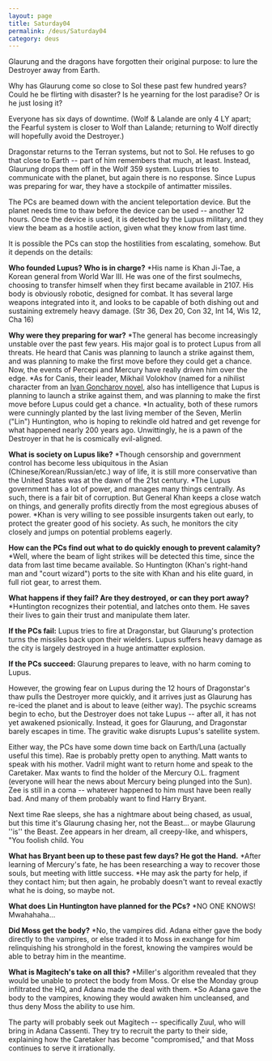 ```yaml
---
layout: page
title: Saturday04
permalink: /deus/Saturday04
category: deus
---
```

Glaurung and the dragons have forgotten their original purpose: to lure the Destroyer away from Earth.

Why has Glaurung come so close to Sol these past few hundred years? Could he be flirting with disaster? Is he yearning for the lost paradise? Or is he just losing it?

Everyone has six days of downtime. (Wolf &amp; Lalande are only 4 LY apart; the Fearful system is closer to Wolf than Lalande; returning to Wolf directly will hopefully avoid the Destroyer.)

Dragonstar returns to the Terran systems, but not to Sol. He refuses to go that close to Earth -- part of him remembers that much, at least. Instead, Glaurung drops them off in the Wolf 359 system. Lupus tries to communicate with the planet, but again there is no response. Since Lupus was preparing for war, they have a stockpile of antimatter missiles.

The PCs are beamed down with the ancient teleportation device. But the planet needs time to thaw before the device can be used -- another 12 hours. Once the device is used, it is detected by the Lupus military, and they view the beam as a hostile action, given what they know from last time.

It is possible the PCs can stop the hostilities from escalating, somehow. But it depends on the details:

__Who founded Lupus? Who is in charge?__
*His name is Khan Ji-Tae, a Korean general from World War III. He was one of the first soulmechs, choosing to transfer himself when they first became available in 2107. His body is obviously robotic, designed for combat. It has several large weapons integrated into it, and looks to be capable of both dishing out and sustaining extremely heavy damage. (Str 36, Dex 20, Con 32, Int 14, Wis 12, Cha 16)

__Why were they preparing for war?__
*The general has become increasingly unstable over the past few years. His major goal is to protect Lupus from all threats. He heard that Canis was planning to launch a strike against them, and was planning to make the first move before they could get a chance. Now, the events of Percepi and Mercury have really driven him over the edge.
*As for Canis, their leader, Mikhail Volokhov (named for a nihilist character from an [Ivan Goncharov novel](http://www.nationarchive.com/Summaries/v103i2666_10.htm), also has intelligence that Lupus is planning to launch a strike against them, and was planning to make the first move before Lupus could get a chance.
*In actuality, both of these rumors were cunningly planted by the last living member of the Seven, Merlin (&quot;Lin&quot;) Huntington, who is hoping to rekindle old hatred and get revenge for what happened nearly 200 years ago. Unwittingly, he is a pawn of the Destroyer in that he is cosmically evil-aligned.

__What is society on Lupus like?__
*Though censorship and government control has become less ubiquitous in the Asian (Chinese/Korean/Russian/etc.) way of life, it is still more conservative than the United States was at the dawn of the 21st century.
*The Lupus government has a lot of power, and manages many things centrally. As such, there is a fair bit of corruption. But General Khan keeps a close watch on things, and generally profits directly from the most egregious abuses of power.
*Khan is very willing to see possible insurgents taken out early, to protect the greater good of his society. As such, he monitors the city closely and jumps on potential problems eagerly.

__How can the PCs find out what to do quickly enough to prevent calamity?__
*Well, where the beam of light strikes will be detected this time, since the data from last time became available. So Huntington (Khan's right-hand man and &quot;court wizard&quot;) ports to the site with Khan and his elite guard, in full riot gear, to arrest them.

__What happens if they fail? Are they destroyed, or can they port away?__
*Huntington recognizes their potential, and latches onto them. He saves their lives to gain their trust and manipulate them later.

__If the PCs fail:__ Lupus tries to fire at Dragonstar, but Glaurung's protection turns the missiles back upon their wielders. Lupus suffers heavy damage as the city is largely destroyed in a huge antimatter explosion.

__If the PCs succeed:__ Glaurung prepares to leave, with no harm coming to Lupus.

However, the growing fear on Lupus during the 12 hours of Dragonstar's thaw pulls the Destroyer more quickly, and it arrives just as Glaurung has re-iced the planet and is about to leave (either way). The psychic screams begin to echo, but the Destroyer does not take Lupus -- after all, it has not yet awakened psionically. Instead, it goes for Glaurung, and Dragonstar barely escapes in time. The gravitic wake disrupts Lupus's satellite system.

Either way, the PCs have some down time back on Earth/Luna (actually useful this time). Rae is probably pretty open to anything. Matt wants to speak with his mother. Vadril might want to return home and speak to the Caretaker. Max wants to find the holder of the Mercury O.L. fragment (everyone will hear the news about Mercury being plunged into the Sun). Zee is still in a coma -- whatever happened to him must have been really bad. And many of them probably want to find Harry Bryant.

Next time Rae sleeps, she has a nightmare about being chased, as usual, but this time it's Glaurung chasing her, not the Beast... or maybe Glaurung ''is'' the Beast. Zee appears in her dream, all creepy-like, and whispers, &quot;You foolish child. You 

__What has Bryant been up to these past few days? He got the Hand.__
*After learning of Mercury's fate, he has been researching a way to recover those souls, but meeting with little success.
*He may ask the party for help, if they contact him; but then again, he probably doesn't want to reveal exactly what he is doing, so maybe not.

__What does Lin Huntington have planned for the PCs?__
*NO ONE KNOWS! Mwahahaha...

__Did Moss get the body?__
*No, the vampires did. Adana either gave the body directly to the vampires, or else traded it to Moss in exchange for him relinquishing his stronghold in the forest, knowing the vampires would be able to betray him in the meantime.

__What is Magitech's take on all this?__
*Miller's algorithm revealed that they would be unable to protect the body from Moss. Or else the Monday group infiltrated the HQ, and Adana made the deal with them.
*So Adana gave the body to the vampires, knowing they would awaken him uncleansed, and thus deny Moss the ability to use him.

The party will probably seek out Magitech -- specifically Zuul, who will bring in Adana Cassenti. They try to recruit the party to their side, explaining how the Caretaker has become &quot;compromised,&quot; and that Moss continues to serve it irrationally.
